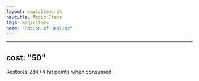 ```yaml
---
layout: magicitem.njk
navtitle: Magic Items
tags: magicitems
name: "Potion of Healing"
---
```

---
cost: "50"
---

Restores 2d4+4 hit points when consumed